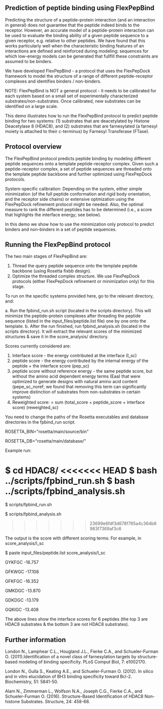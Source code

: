 Prediction of peptide binding using FlexPepBind
-----------------------------------------------
Predicting the structure of a peptide-protein interaction (and an interaction in general) does not guarantee that the peptide indeed binds to the receptor.
However, an accurate model of a peptide-protein interaction can be used to evaluate the binding ability of a given peptide sequence to a given receptor, e.g. relative to other peptides. We have found that this works particularly well when the characteristic binding features of an interactions are defined and reinforced during modeling: sequences for which low-energy models can be generated that fullfill these constraints are assumed to be binders.

We have developed FlexPepBind - a protocol that uses the FlexPepDock framework to model the structure of a range of different peptide-receptor complexes and identifies binders / non-binders.

NOTE: FlexPepBind is NOT a general protocol - it needs to be calibrated for each system based on a small set of experimentally characterized substrates/non-substrates. Once calibrated, new substrates can be identified on a large scale.

This demo illustrates how to run the FlexPepBind protocol to predict peptide binding for two systems: (1) substrates that are deacetylated by Histone Deacetylase 8 (HDAC8), and (2) substrates that are farnesylated (a farnesyl moiety is attached to their c-terminus) by Farnesyl Transferase (FTase).

Protocol overview
-----------------
The FlexPepBind protocol predicts peptide binding by modeling different peptide sequences onto a template peptide-receptor complex. Given such a peptide-receptor complex, a set of peptide sequences are threaded onto the template peptide backbone and further optimized using FlexPepDock protocols.

System-specific calibration: Depending on the system, either simple minimization (of the full peptide conformation and rigid body orientation, and the receptor side chains) or extensive optmization using the FlexPepDock refinement protocol might be needed. Also, the optimal measure to rank the different peptides has to be determined (i.e., a score that highlights the interface energy; see below).

In this demo we show how to use the minimization only protocol to predict binders and non-binders in a set of peptide sequences.

Running the FlexPepBind protocol
--------------------------------
The two main stages of FlexPepBind are:

 1. Thread the query peptide sequence onto the template peptide backbone (using Rosetta fixbb design).
 2. Optimize the threaded complex structure. We use FlexPepDock protocols (either FlexPepDock refinement or minimization only) for this stage.

To run on the specific systems provided here, go to the relevant directory, and:

 a. Run the fpbind_run.sh script (located in the scripts directory). This will minimize the peptide-protein complexes after threading the peptide sequence (listed in the input_files/peptide.list file) one by one onto the template.
 b. After the run finished, run fpbind_analysis.sh (located in the scripts directory). It will extract the relevant scores of the minimized structures & save it in the score_analysis/ directory.

Scores currently considered are:
 1. Interface score - the energy contributed at the interface (I_sc)
 2. peptide score - the energy contributed by the internal energy of the peptide + the interface score (pep_sc)
 3. peptide score without reference energy - the same peptide score, but without the amino acid dependent energy terms (Eaa) that were optimized to generate designs with natural amino acid content (pepe_sc_noref; we found that removing this term can significantly improve distinction of substrates from non-substrates in certain systems)
 4. Reweighted score: = sum (total_score + peptide_score + interface score) (reweighted_sc)

You need to change the paths of the Rosetta executables and database directories in the fpbind_run script.

 ROSETTA_BIN="rosetta/main/source/bin"

 ROSETTA_DB="rosetta/main/database/"

Example run:

 $ cd HDAC8/
<<<<<<< HEAD
 $ bash ../scripts/fpbind_run.sh
 $ bash ../scripts/fpbind_analysis.sh
=======
 
 $ scripts/fpbind_run.sh
 
 $ scripts/fpbind_analysis.sh
>>>>>>> 23699e6fdf3d678f785a4c364b6983f7369af3c6

The output is the score with different scoring terms:
For example, in score_analysis/I_sc

 $ paste input_files/peptide.list score_analysis/I_sc

 GYKFGC	-16.757

 GFKWGC	-17.108

 GFKFGC	-16.352

 GMKDGC	-13.870

 GDKDGC	-13.179

 GQKIGC	-13.408

The above lines show the interface scores for 6 peptides (the top 3 are HDAC8 substrates & the bottom 3 are not HDAC8 substrates).


Further information
-------------------
London N., Lamphear C.L., Hougland J.L., Fierke C.A., and Schueler-Furman O. (2011).Identification of a novel class of farnesylation targets by structure-based modeling of binding specificity. PLoS Comput Biol, 7: e1002170.

London N., Gulla S., Keating A.E., and Schueler-Furman O. (2012). In silico and in vitro elucidation of BH3 binding specificity toward Bcl-2. Biochemistry, 51: 5841-50.

Alam N., Zimmerman L., Wolfson N.A., Joseph C.G., Fierke C.A., and Schueler-Furman O. (2016). Structure-Based Identification of HDAC8 Non-histone Substrates. Structure, 24: 458-68.
